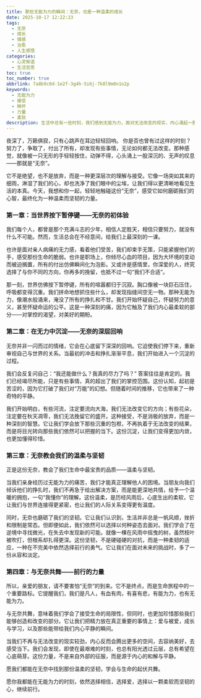 ```yaml
---
title: 那些无能为力的瞬间：无奈，也是一种温柔的成长
date: 2025-10-17 12:22:23
tags:
  - 无奈
  - 成长
  - 情感
  - 治愈
  - 人生感悟
categories:
  - 心灵絮语
  - 生活哲思
toc: true
toc_number: true
abbrlink: 7a8b9c0d-1e2f-3g4h-5i6j-7k8l9m0n1o2p
keywords:
  - 无能为力
  - 接受
  - 释怀
  - 力量
  - 柔软
description: 生活中总有一些时刻，我们感到无能为力，面对无法改变的现实，内心涌起一股深沉的无奈。这并非软弱，而是一种深刻的生命体验。本文将带你走进那些无奈的瞬间，感受它如何磨砺我们的心智，教会我们温柔，最终化为前行的力量。
---
```


夜深了，万籁俱寂，只有心跳声在耳边轻轻回响。
你是否也曾有过这样的时刻？努力了，争取了，付出了所有，却发现有些事情，无论如何都无法改变。那种感觉，就像被一只无形的手轻轻按住，动弹不得，心头涌上一股深沉的、无声的叹息——那就是“无奈”。

它不是绝望，也不是放弃，而是一种更深层次的理解与接受。它像一场突如其来的细雨，淋湿了我们的心，却也洗净了我们眼中的尘埃，让我们得以更清晰地看见生活的本真。今天，我想和你一起，轻轻地触碰这份“无奈”，感受它如何磨砺我们的心智，最终化为一种温柔而坚韧的力量。

### 第一章：当世界按下暂停键——无奈的初体验

我们每个人，都曾是那个充满斗志的少年，相信人定胜天，相信只要努力，就没有什么不可能。然而，生活总会在不经意间，给我们上最深刻的一课。

也许是面对亲人病痛的无力感，看着他们受苦，我们却束手无策，只能紧握他们的手，感受那份生命的脆弱。也许是职场上，你倾尽心血的项目，因为大环境的变动而被迫搁置，所有的付出仿佛瞬间化为泡影。又或许是感情里，你深爱的人，终究选择了与你不同的方向，你再多的挽留，也抵不过一句“我们不合适”。

那一刻，世界仿佛按下暂停键，所有的喧嚣都归于沉寂。胸口像被一块巨石压住，呼吸都变得沉重。我们拼命地想抓住些什么，却发现指缝间空无一物。那种无能为力，像潮水般涌来，淹没了所有的挣扎和不甘。我们开始怀疑自己，怀疑努力的意义，甚至怀疑命运的公平。这是一种深刻的痛，因为它触及了我们内心最柔软的部分——对掌控的渴望，对美好的期盼。

### 第二章：在无力中沉淀——无奈的深层回响

无奈并非一闪而过的情绪，它会在心底留下深深的回响。它迫使我们停下来，重新审视自己与世界的关系。当最初的冲击和挣扎渐渐平息，我们开始进入一个沉淀的过程。

我们会反复问自己：“我还能做什么？我真的尽力了吗？” 答案往往是肯定的。我们已经竭尽所能，只是有些事情，真的超出了我们的掌控范围。这份认知，起初是苦涩的，因为它打破了我们对“万能”的幻想。但随着时间的推移，它也带来了一种奇特的平静。

我们开始明白，有些河流，注定要流向大海，我们无法改变它的方向；有些花朵，注定要在秋天凋零，我们无法挽留它的盛开。这种接受，不是消极的放弃，而是一种深刻的智慧。它让我们学会放下那些沉重的包袱，不再执着于无法改变的结果，而是将目光转向那些我们依然可以把握的当下。这份沉淀，让我们变得更加内敛，也更加懂得珍惜。

### 第三章：无奈教会我们的温柔与坚韧

正是这份无奈，教会了我们生命中最宝贵的品质——温柔与坚韧。

当我们亲身经历过无能为力的痛苦，我们才能真正理解他人的困境。当朋友向我们倾诉他们的挣扎时，我们不再急于给出解决方案，而是能更深地共情，给予一个温暖的拥抱，一句“我懂你”的理解。这份温柔，是历经风雨后，心底生出的柔软，它让我们与世界连接得更紧密，也让我们的人际关系变得更有温度。

同时，无奈也磨砺了我们的坚韧。它让我们认识到，生活并非总是一帆风顺，挫折和限制是常态。但即便如此，我们依然可以选择以何种姿态去面对。我们学会了在逆境中寻找微光，在失去中发现新的可能。就像一棵在风雨中摇曳的树，虽然枝叶被吹打，但根系却扎得更深。这份坚韧，不是硬碰硬的对抗，而是一种柔韧的适应，一种在不完美中依然选择前行的勇气。它让我们在面对未来的挑战时，多了一份从容和淡定。

### 第四章：与无奈共舞——前行的力量

所以，亲爱的朋友，请不要害怕“无奈”的到来。它不是终点，而是生命旅程中的一个重要路标。它提醒我们，我们是凡人，有血有肉，有喜有悲，有能为力，也有无能为力。

与无奈共舞，意味着我们学会了接受生命的局限性，但同时，也更加珍惜那些我们能够创造和改变的部分。它让我们把精力放在真正重要的事情上：爱与被爱，成长与学习，以及那些能带给我们内心平静的瞬间。

当我们不再与无法改变的现实较劲，内心反而会腾出更多的空间，去容纳美好，去感受当下。我们会发现，即使在最艰难的时刻，也总有阳光透过云层，总有希望在心底萌芽。这份力量，不是来自外部的征服，而是源于内心的和解与平静。

愿我们都能在无奈中找到那份温柔的坚韧，学会与生命的起伏共舞。

愿你我都能在无能为力的时刻，依然选择相信，选择爱，选择以一颗柔软而坚韧的心，继续前行。